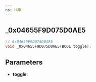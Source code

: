 ```yaml
---
ns: HUD
---
```

## _0x04655F9D075D0AE5

```c
// 0x04655F9D075D0AE5
void _0x04655F9D075D0AE5(BOOL toggle);
```


## Parameters
* **toggle**:

